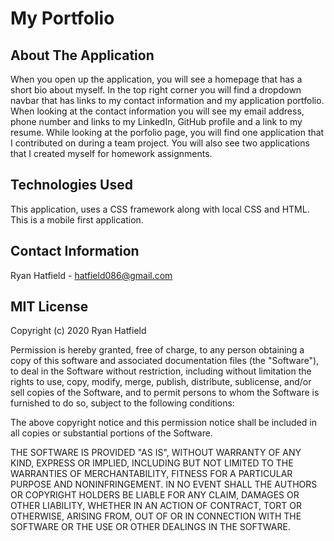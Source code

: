 # My Portfolio

## About The Application
When you open up the application, you will see a homepage that has a short bio about myself. In the top right corner you will find a dropdown navbar that has links to my contact information and my application portfolio. When looking at the contact information you will see my email address, phone number and links to my LinkedIn, GitHub profile and a link to my resume. While looking at the porfolio page, you will find one application that I contributed on during a team project. You will also see two applications that I created myself for homework assignments.

## Technologies Used
This application, uses a CSS framework along with local CSS and HTML. This is a mobile first application.

## Contact Information

Ryan Hatfield - hatfield086@gmail.com


## MIT License

Copyright (c) 2020 Ryan Hatfield

Permission is hereby granted, free of charge, to any person obtaining a copy
of this software and associated documentation files (the "Software"), to deal
in the Software without restriction, including without limitation the rights
to use, copy, modify, merge, publish, distribute, sublicense, and/or sell
copies of the Software, and to permit persons to whom the Software is
furnished to do so, subject to the following conditions:

The above copyright notice and this permission notice shall be included in all
copies or substantial portions of the Software.

THE SOFTWARE IS PROVIDED "AS IS", WITHOUT WARRANTY OF ANY KIND, EXPRESS OR
IMPLIED, INCLUDING BUT NOT LIMITED TO THE WARRANTIES OF MERCHANTABILITY,
FITNESS FOR A PARTICULAR PURPOSE AND NONINFRINGEMENT. IN NO EVENT SHALL THE
AUTHORS OR COPYRIGHT HOLDERS BE LIABLE FOR ANY CLAIM, DAMAGES OR OTHER
LIABILITY, WHETHER IN AN ACTION OF CONTRACT, TORT OR OTHERWISE, ARISING FROM,
OUT OF OR IN CONNECTION WITH THE SOFTWARE OR THE USE OR OTHER DEALINGS IN THE
SOFTWARE.
